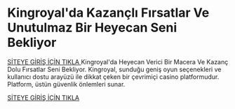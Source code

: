 # Kingroyal'da Kazançlı Fırsatlar Ve Unutulmaz Bir Heyecan Seni Bekliyor

<a href="https://t.me/+vT5xydT9LLBlMzA0"> SİTEYE GİRİŞ İÇİN TIKLA </a>
Kingroyal'da Heyecan Verici Bir Macera Ve Kazanç Dolu Fırsatlar Seni Bekliyor. Kingroyal, sunduğu geniş oyun seçenekleri ve kullanıcı dostu arayüzü ile dikkat çeken bir çevrimiçi casino platformudur. Platform, üstün güvenlik önlemleri sunar.

<a href="https://t.me/+vT5xydT9LLBlMzA0"> SİTEYE GİRİŞ İÇİN TIKLA </a>
